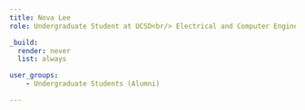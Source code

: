 ```yaml
---
title: Nova Lee
role: Undergraduate Student at UCSD<br/> Electrical and Computer Engineering

_build:
  render: never
  list: always

user_groups:
    - Undergraduate Students (Alumni)

---
```

